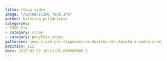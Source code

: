 ```yaml
---
title: stopa vydry
image: "/uploads/IMG_7808.JPG"
author: katerina-polednikova
categories:
- TODO Fix
- category: stopy
- category: pobytove-znaky
galleries: news-slash-pri-stopovani-na-dacicku-se-ukazala-i-vydra-a-nejen-tam
position: 111
date: 2017-02-05 10:11:25.000000000 Z
---
```

